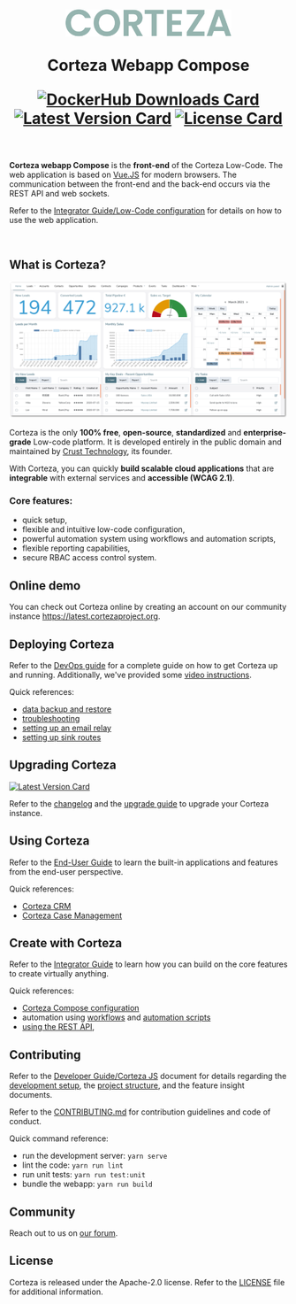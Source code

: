 <h1 align="center">
  <img width="300px" src=".github/assets/corteza_logo.svg" />
  <br />
  <p>Corteza Webapp Compose</p>

  <div align="center">

  [![DockerHub Downloads Card](https://img.shields.io/docker/pulls/cortezaproject/corteza-webapp)](https://img.shields.io/docker/pulls/cortezaproject/corteza-webapp)
  [![Latest Version Card](https://img.shields.io/github/v/tag/cortezaproject/corteza-webapp-compose?label=stable%20version)](https://img.shields.io/github/v/tag/cortezaproject/corteza-webapp-compose?label=stable%20version)
  [![License Card](https://img.shields.io/github/license/cortezaproject/corteza-webapp-compose)](https://img.shields.io/github/license/cortezaproject/corteza-webapp-compose)

  </div>
</h1>

<br />

**Corteza webapp Compose** is the **front-end** of the Corteza Low-Code.
The web application is based on [Vue.JS](https://vuejs.org/) for modern browsers.
The communication between the front-end and the back-end occurs via the REST API and web sockets.

Refer to the [Integrator Guide/Low-Code configuration](https://docs.cortezaproject.org/corteza-docs/2021.9/integrator-guide/compose-configuration/index.html) for details on how to use the web application.

<br />

## What is Corteza?

<div align="center">
  <img style="max-height: 350px;" src=".github/assets/corteza_dashboard.png" />
</div>

Corteza is the only **100% free**, **open-source**, **standardized** and **enterprise-grade** Low-code platform.
It is developed entirely in the public domain and maintained by [Crust Technology](https://www.crust.tech/), its founder.

With Corteza, you can quickly **build scalable cloud applications** that are **integrable** with external services and **accessible (WCAG 2.1)**.

### Core features:

* quick setup,
* flexible and intuitive low-code configuration,
* powerful automation system using workflows and automation scripts,
* flexible reporting capabilities,
* secure RBAC access control system.

## Online demo

You can check out Corteza online by creating an account on our community instance https://latest.cortezaproject.org.

## Deploying Corteza

Refer to the [DevOps guide](https://docs.cortezaproject.org/corteza-docs/2021.9/devops-guide/index.html) for a complete guide on how to get Corteza up and running.
Additionally, we've provided some [video instructions](https://forum.cortezaproject.org/t/videos-on-how-to-set-up-corteza/91).

Quick references:

* [data backup and restore](https://docs.cortezaproject.org/corteza-docs/2021.9/devops-guide/maintenance/backups.html)
* [troubleshooting](https://docs.cortezaproject.org/corteza-docs/2021.9/devops-guide/maintenance/troubleshooting.html)
* [setting up an email relay](https://docs.cortezaproject.org/corteza-docs/2021.9/devops-guide/extension-requirements/email-relay.html)
* [setting up sink routes](https://docs.cortezaproject.org/corteza-docs/2021.9/devops-guide/extension-requirements/sink-route.html)

## Upgrading Corteza

[![Latest Version Card](https://img.shields.io/github/v/tag/cortezaproject/corteza-js?label=latest%20stable%20version)](https://img.shields.io/github/v/tag/cortezaproject/corteza-js?label=latest%20stable%20version)

Refer to the [changelog](https://docs.cortezaproject.org/corteza-docs/2021.9/changelog/index.html) and the [upgrade guide](https://docs.cortezaproject.org/corteza-docs/2021.9/upgrade-guide/index.html) to upgrade your Corteza instance.

## Using Corteza

Refer to the [End-User Guide](https://docs.cortezaproject.org/corteza-docs/2021.9/end-user-guide/index.html) to learn the built-in applications and features from the end-user perspective.

Quick references:

* [Corteza CRM](https://docs.cortezaproject.org/corteza-docs/2021.9/end-user-guide/crm/index.html)
* [Corteza Case Management](https://docs.cortezaproject.org/corteza-docs/2021.9/end-user-guide/case-management/index.html)

## Create with Corteza

Refer to the [Integrator Guide](https://docs.cortezaproject.org/corteza-docs/2021.9/integrator-guide/index.html) to learn how you can build on the core features to create virtually anything.

Quick references:

* [Corteza Compose configuration](https://docs.cortezaproject.org/corteza-docs/2021.9/integrator-guide/compose-configuration/index.html)
* automation using [workflows](https://docs.cortezaproject.org/corteza-docs/2021.9/integrator-guide/automation/workflows/index.html) and [automation scripts](https://docs.cortezaproject.org/corteza-docs/2021.9/integrator-guide/automation/automation-scripts/index.html)
* [using the REST API](https://docs.cortezaproject.org/corteza-docs/2021.9/integrator-guide/accessing-corteza/index.html),

## Contributing

Refer to the [Developer Guide/Corteza JS](https://docs.cortezaproject.org/corteza-docs/2021.9/developer-guide/corteza-js/index.html) document for details regarding the [development setup](https://docs.cortezaproject.org/corteza-docs/2021.9/developer-guide/corteza-js/index.html#_development_setup), the [project structure](https://docs.cortezaproject.org/corteza-docs/2021.9/developer-guide/corteza-js/structure.html), and the feature insight documents.

Refer to the [CONTRIBUTING.md](CONTRIBUTING.md) for contribution guidelines and code of conduct.

Quick command reference:

* run the development server: `yarn serve`
* lint the code: `yarn run lint`
* run unit tests: `yarn run test:unit`
* bundle the webapp: `yarn run build`

## Community

Reach out to us on [our forum](https://forum.cortezaproject.org/).

## License

Corteza is released under the Apache-2.0 license.
Refer to the [LICENSE](LICENSE) file for additional information.
